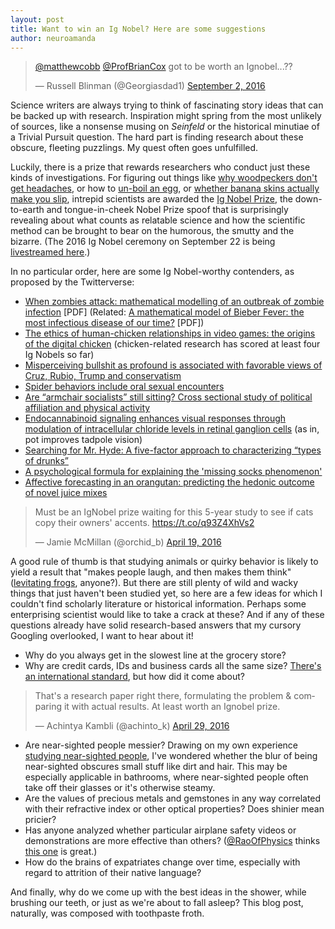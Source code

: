 ```yaml
---
layout: post
title: Want to win an Ig Nobel? Here are some suggestions
author: neuroamanda
---
```


<blockquote class="twitter-tweet" data-lang="en"><p lang="en" dir="ltr"><a href="https://twitter.com/matthewcobb">@matthewcobb</a> <a href="https://twitter.com/ProfBrianCox">@ProfBrianCox</a> got to be worth an Ignobel...??</p>&mdash; Russell Blinman (@Georgiasdad1) <a href="https://twitter.com/Georgiasdad1/status/771659917308547072">September 2, 2016</a></blockquote>
<script async src="//platform.twitter.com/widgets.js" charset="utf-8"></script>

Science writers are always trying to think of fascinating story ideas that can be backed up with research.
Inspiration might spring from the most unlikely of sources, like a nonsense musing on _Seinfeld_ or the historical minutiae of a Trivial Pursuit question.
The hard part is finding research about these obscure, fleeting puzzlings.
My quest often goes unfulfilled.

Luckily, there is a prize that rewards researchers who conduct just these kinds of investigations.
For figuring out things like [why woodpeckers don't get headaches](http://www.ucdmc.ucdavis.edu/welcome/features/20061011_ig_nobel_schwab/index.html), or how to [un-boil an egg](https://dx.doi.org/10.1002%2Fcbic.201402427), or [whether banana skins actually make you slip](https://dx.doi.org/10.2474%2Ftrol.7.147), intrepid scientists are awarded the [Ig Nobel Prize](http://www.improbable.com/ig/), the down-to-earth and tongue-in-cheek Nobel Prize spoof that is surprisingly revealing about what counts as relatable science and how the scientific method can be brought to bear on the humorous, the smutty and the bizarre.
(The 2016 Ig Nobel ceremony on September 22 is being [livestreamed here](http://www.improbable.com/ig/2016/).)

In no particular order, here are some Ig Nobel-worthy contenders, as proposed by the Twitterverse:

* [When zombies attack: mathematical modelling of an outbreak of zombie infection](https://www.math.upenn.edu/~ted/203S10/Projects/Zombies/Zombies.pdf) [PDF] (Related: [A mathematical model of Bieber Fever: the most infectious disease of our time?](http://mysite.science.uottawa.ca/rsmith43/BieberFever.pdf) [PDF])
* [The ethics of human-chicken relationships in video games: the origins of the digital chicken](http://dl.acm.org/citation.cfm?id=2874254) (chicken-related research has scored at least four Ig Nobels so far)
* [Misperceiving bullshit as profound is associated with favorable views of Cruz, Rubio, Trump and conservatism](http://journals.plos.org/plosone/article?id=10.1371%2Fjournal.pone.0153419)
* [Spider behaviors include oral sexual encounters](http://www.nature.com/articles/srep25128)
* [Are “armchair socialists” still sitting? Cross sectional study of political affiliation and physical activity](http://www.bmj.com/content/349/bmj.g7073)
* [Endocannabinoid signaling enhances visual responses through modulation of intracellular chloride levels in retinal ganglion cells](https://elifesciences.org/content/5/e15932) (as in, pot improves tadpole vision)
* [Searching for Mr. Hyde: A five-factor approach to characterizing “types of drunks”](http://www.tandfonline.com/doi/full/10.3109/16066359.2015.1029920)
* [A psychological formula for explaining the 'missing socks phenomenon'](http://mentalfloss.com/article/83809/can-washing-machines-really-eat-socks)
* [Affective forecasting in an orangutan: predicting the hedonic outcome of novel juice mixes](http://www.ncbi.nlm.nih.gov/pubmed/27515937)


<blockquote class="twitter-tweet" data-cards="hidden" data-lang="en"><p lang="en" dir="ltr">Must be an IgNobel prize waiting for this 5-year study to see if cats copy their owners&#39; accents.  <a href="https://t.co/q93Z4XhVs2">https://t.co/q93Z4XhVs2</a></p>&mdash; Jamie McMillan (@orchid_b) <a href="https://twitter.com/orchid_b/status/722377493223747584">April 19, 2016</a></blockquote>
<script async src="//platform.twitter.com/widgets.js" charset="utf-8"></script>

A good rule of thumb is that studying animals or quirky behavior is likely to yield a result that "makes people laugh, and then makes them think" ([levitating frogs](http://www.ru.nl/hfml/research/levitation/diamagnetic/), anyone?).
But there are still plenty of wild and wacky things that just haven't been studied yet, so here are a few ideas for which I couldn't find scholarly literature or historical information.
Perhaps some enterprising scientist would like to take a crack at these?
And if any of these questions already have solid research-based answers that my cursory Googling overlooked, I want to hear about it!

* Why do you always get in the slowest line at the grocery store?
* Why are credit cards, IDs and business cards all the same size? [There's an international standard](https://en.wikipedia.org/wiki/ISO/IEC_7810), but how did it come about?

<blockquote class="twitter-tweet" data-lang="en"><p lang="en" dir="ltr">That&#39;s a research paper right there, formulating the problem &amp; comparing it with actual results. At least worth an Ignobel prize.</p>&mdash; Achintya Kambli (@achinto_k) <a href="https://twitter.com/achinto_k/status/726070905705623552">April 29, 2016</a></blockquote>
<script async src="//platform.twitter.com/widgets.js" charset="utf-8"></script>

* Are near-sighted people messier? Drawing on my own experience [studying near-sighted people](http://escholarship.org/uc/item/1bj5m20w), I've wondered whether the blur of being near-sighted obscures small stuff like dirt and hair. This may be especially applicable in bathrooms, where near-sighted people often take off their glasses or it's otherwise steamy.
* Are the values of precious metals and gemstones in any way correlated with their refractive index or other optical properties?
Does shinier mean pricier?
* Has anyone analyzed whether particular airplane safety videos or demonstrations are more effective than others? ([@RaoOfPhysics](https://twitter.com/RaoOfPhysics) thinks [this one](https://www.youtube.com/watch?v=3ZzX8oFonuA) is great.)
* How do the brains of expatriates change over time, especially with regard to attrition of their native language?

And finally, why do we come up with the best ideas in the shower, while brushing our teeth, or just as we're about to fall asleep? This blog post, naturally, was composed with toothpaste froth.
